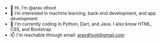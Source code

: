 - 👋 Hi, I’m @arav-dhoot
- 👀 I’m interested in machine learning, back-end development, and app development
- 🌱 I'm currently coding in Python, Dart, and Java. I also know HTML, CSS, and Bootstrap
- 📫 I'm reachable through email: aravdhoot@gmail.com 

<!---
arav-dhoot/arav-dhoot is a ✨ special ✨ repository because its `README.md` (this file) appears on your GitHub profile.
You can click the Preview link to take a look at your changes.
--->
